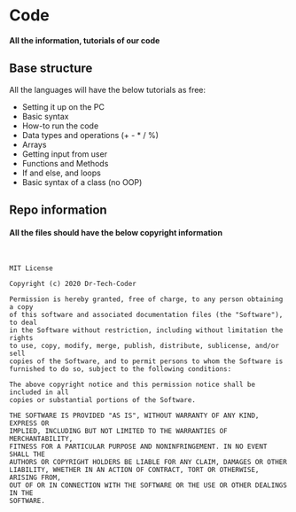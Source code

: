 # Code
#### All the information, tutorials of our code

## Base structure
All the languages will have the below tutorials as free:

- Setting it up on the PC 
- Basic syntax
- How-to run the code
- Data types and operations (+ - * / %)
- Arrays
- Getting input from user
- Functions and Methods
- If and else, and loops
- Basic syntax of a class (no OOP)

## Repo information

#### All the files should have the below copyright information
<br>

```
MIT License

Copyright (c) 2020 Dr-Tech-Coder

Permission is hereby granted, free of charge, to any person obtaining a copy
of this software and associated documentation files (the "Software"), to deal
in the Software without restriction, including without limitation the rights
to use, copy, modify, merge, publish, distribute, sublicense, and/or sell
copies of the Software, and to permit persons to whom the Software is
furnished to do so, subject to the following conditions:

The above copyright notice and this permission notice shall be included in all
copies or substantial portions of the Software.

THE SOFTWARE IS PROVIDED "AS IS", WITHOUT WARRANTY OF ANY KIND, EXPRESS OR
IMPLIED, INCLUDING BUT NOT LIMITED TO THE WARRANTIES OF MERCHANTABILITY,
FITNESS FOR A PARTICULAR PURPOSE AND NONINFRINGEMENT. IN NO EVENT SHALL THE
AUTHORS OR COPYRIGHT HOLDERS BE LIABLE FOR ANY CLAIM, DAMAGES OR OTHER
LIABILITY, WHETHER IN AN ACTION OF CONTRACT, TORT OR OTHERWISE, ARISING FROM,
OUT OF OR IN CONNECTION WITH THE SOFTWARE OR THE USE OR OTHER DEALINGS IN THE
SOFTWARE.
```
